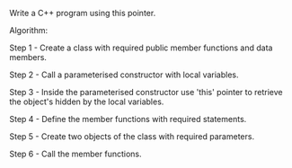 Write a C++ program using this pointer.

Algorithm:


Step 1 - Create a class with required public member functions and data members.

Step 2 - Call a parameterised constructor with local variables.

Step 3 - Inside the parameterised constructor use 'this' pointer to retrieve the object's hidden by the local variables.

Step 4 - Define the member functions with required statements.

Step 5 - Create two objects of the class with required parameters.

Step 6 - Call the member functions.
